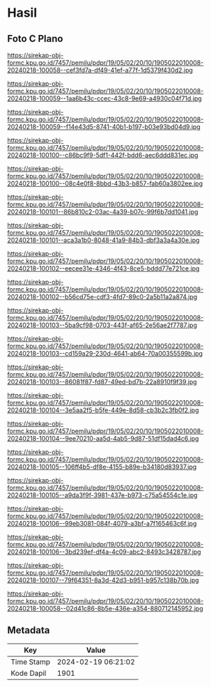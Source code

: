 # Hasil

## Foto C Plano

https://sirekap-obj-formc.kpu.go.id/7457/pemilu/pdpr/19/05/02/20/10/1905022010008-20240218-100058--cef3fd7a-df49-41ef-a77f-1d5379f430d2.jpg

https://sirekap-obj-formc.kpu.go.id/7457/pemilu/pdpr/19/05/02/20/10/1905022010008-20240218-100059--1aa6b43c-ccec-43c8-9e69-a4930c04f71d.jpg

https://sirekap-obj-formc.kpu.go.id/7457/pemilu/pdpr/19/05/02/20/10/1905022010008-20240218-100059--f14e43d5-8741-40b1-b197-b03e93bd04d9.jpg

https://sirekap-obj-formc.kpu.go.id/7457/pemilu/pdpr/19/05/02/20/10/1905022010008-20240218-100100--c86bc9f9-5df1-442f-bdd6-aec6ddd831ec.jpg

https://sirekap-obj-formc.kpu.go.id/7457/pemilu/pdpr/19/05/02/20/10/1905022010008-20240218-100100--08c4e0f8-8bbd-43b3-b857-fab60a3802ee.jpg

https://sirekap-obj-formc.kpu.go.id/7457/pemilu/pdpr/19/05/02/20/10/1905022010008-20240218-100101--86b810c2-03ac-4a39-b07c-99f6b7dd1041.jpg

https://sirekap-obj-formc.kpu.go.id/7457/pemilu/pdpr/19/05/02/20/10/1905022010008-20240218-100101--aca3a1b0-8048-41a9-84b3-dbf3a3a4a30e.jpg

https://sirekap-obj-formc.kpu.go.id/7457/pemilu/pdpr/19/05/02/20/10/1905022010008-20240218-100102--eecee31e-4346-4f43-8ce5-bddd77e721ce.jpg

https://sirekap-obj-formc.kpu.go.id/7457/pemilu/pdpr/19/05/02/20/10/1905022010008-20240218-100102--b56cd75e-cdf3-4fd7-89c0-2a5b11a2a874.jpg

https://sirekap-obj-formc.kpu.go.id/7457/pemilu/pdpr/19/05/02/20/10/1905022010008-20240218-100103--5ba9cf98-0703-443f-af65-2e56ae2f7787.jpg

https://sirekap-obj-formc.kpu.go.id/7457/pemilu/pdpr/19/05/02/20/10/1905022010008-20240218-100103--cd159a29-230d-4641-ab64-70a00355599b.jpg

https://sirekap-obj-formc.kpu.go.id/7457/pemilu/pdpr/19/05/02/20/10/1905022010008-20240218-100103--86081f87-fd87-49ed-bd7b-22a8910f9f39.jpg

https://sirekap-obj-formc.kpu.go.id/7457/pemilu/pdpr/19/05/02/20/10/1905022010008-20240218-100104--3e5aa2f5-b5fe-449e-8d58-cb3b2c3fb0f2.jpg

https://sirekap-obj-formc.kpu.go.id/7457/pemilu/pdpr/19/05/02/20/10/1905022010008-20240218-100104--9ee70210-aa5d-4ab5-9d87-51df15dad4c6.jpg

https://sirekap-obj-formc.kpu.go.id/7457/pemilu/pdpr/19/05/02/20/10/1905022010008-20240218-100105--106ff4b5-df8e-4155-b89e-b34180d83937.jpg

https://sirekap-obj-formc.kpu.go.id/7457/pemilu/pdpr/19/05/02/20/10/1905022010008-20240218-100105--a9da3f9f-3981-437e-b973-c75a54554c1e.jpg

https://sirekap-obj-formc.kpu.go.id/7457/pemilu/pdpr/19/05/02/20/10/1905022010008-20240218-100106--99eb3081-084f-4079-a3bf-a7f165463c6f.jpg

https://sirekap-obj-formc.kpu.go.id/7457/pemilu/pdpr/19/05/02/20/10/1905022010008-20240218-100106--3bd239ef-df4a-4c09-abc2-8493c3428787.jpg

https://sirekap-obj-formc.kpu.go.id/7457/pemilu/pdpr/19/05/02/20/10/1905022010008-20240218-100107--79f64351-8a3d-42d3-b951-b957c138b70b.jpg

https://sirekap-obj-formc.kpu.go.id/7457/pemilu/pdpr/19/05/02/20/10/1905022010008-20240218-100058--02d41c86-8b5e-436e-a354-880712145952.jpg


## Metadata

| Key        | Value               |
| ---------- | ------------------- |
| Time Stamp | 2024-02-19 06:21:02 |
| Kode Dapil | 1901                |



